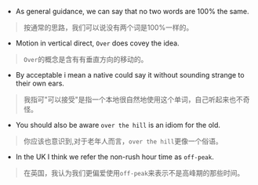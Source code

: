 
* As general guidance, we can say that no two words are 100% the same.

> 按通常的思路，我们可以说没有两个词是100%一样的。

* Motion in vertical direct, `Over` does covey the idea.

> `Over`的概念是含有有垂直方向的移动的。

* By acceptable i mean a native could say it without sounding strange to their own ears.

> 我指可"可以接受"是指一个本地很自然地使用这个单词，自己听起来也不奇怪。

* You should also be aware `over the hill` is an idiom for the old.

> 你应该也意识到,对于老年人而言，`over the hill`更像一个俗语。

* In the UK I think we refer the non-rush hour time as `off-peak`.

> 在英国，我认为我们更偏爱使用`off-peak`来表示不是高峰期的那些时间。

